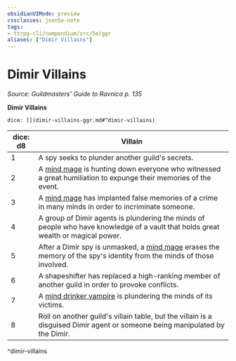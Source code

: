 ```yaml
---
obsidianUIMode: preview
cssclasses: json5e-note
tags:
- ttrpg-cli/compendium/src/5e/ggr
aliases: ["Dimir Villains"]
---
```

# Dimir Villains
*Source: Guildmasters' Guide to Ravnica p. 135* 

**Dimir Villains**

`dice: [](dimir-villains-ggr.md#^dimir-villains)`

| dice: d8 | Villain |
|----------|---------|
| 1 | A spy seeks to plunder another guild's secrets. |
| 2 | A [mind mage](3-Mechanics/CLI/bestiary/humanoid/mind-mage-ggr.md) is hunting down everyone who witnessed a great humiliation to expunge their memories of the event. |
| 3 | A [mind mage](3-Mechanics/CLI/bestiary/humanoid/mind-mage-ggr.md) has implanted false memories of a crime in many minds in order to incriminate someone. |
| 4 | A group of Dimir agents is plundering the minds of people who have knowledge of a vault that holds great wealth or magical power. |
| 5 | After a Dimir spy is unmasked, a [mind mage](3-Mechanics/CLI/bestiary/humanoid/mind-mage-ggr.md) erases the memory of the spy's identity from the minds of those involved. |
| 6 | A shapeshifter has replaced a high-ranking member of another guild in order to provoke conflicts. |
| 7 | A [mind drinker vampire](3-Mechanics/CLI/bestiary/undead/mind-drinker-vampire-ggr.md) is plundering the minds of its victims. |
| 8 | Roll on another guild's villain table, but the villain is a disguised Dimir agent or someone being manipulated by the Dimir. |
^dimir-villains